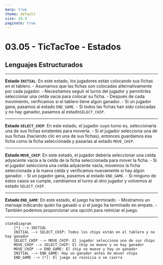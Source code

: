 ```yaml
---
marp: true
theme: default
size: 16:9
paginate: true
---
```


# 03.05 -  TicTacToe - Estados

## Lenguajes Estructurados

---

**Estado `INITIAL`**: En este estado, los jugadores están colocando sus fichas en el tablero.
    - Asumamos que las fichas son colocadas alternativamente por cada jugador.
    - Necesitamos seguir el turno del jugador y permitirles seleccionar una celda vacía para colocar su ficha.
    - Después de cada movimiento, verificamos si el tablero tiene algún ganador.
    - Si un jugador gana, pasamos al estado `END_GAME`.
    - Si todos las fichas han sido colocadas y no hay ganador, pasamos al estado`SELECT_CHIP`.

---

**Estado `SELECT_CHIP`**: En este estado, el jugador cuyo turno es, seleccionaría una de sus fichas existentes para moverla. 
    - Si el jugador selecciona una de sus fichas (haciendo clic en una de sus fichas), entonces guardamos esa ficha como la ficha seleccionada y pasarías al estado `MOVE_CHIP`.

---

**Estado `MOVE_CHIP`**: En este estado, el jugador debería seleccionar una celda adyacente vacía a la celda de la ficha seleccionada para mover la ficha.
    - Si el jugador selecciona una celda adyacente vacía, movemos la ficha seleccionada a la nueva celda y verificamos nuevamente si hay algún ganador.
     - Si un jugador gana, pasamos al estado `END_GAME`.
     - Si ninguno de estos casos se cumple, cambiamos el turno al otro jugador y volvemos al estado `SELECT_CHIP`.

---

**Estado `END_GAME`**: En este estado, el juego ha terminado.
    - Mostramos un mensaje indicando quién ha ganado o si el juego ha terminado en empate.
    - También podemos proporcionar una opción para reiniciar el juego.
  
---

```mermaid
stateDiagram
    [*] --> INITIAL
    INITIAL --> SELECT_CHIP: Todos los chips están en el tablero y no hay ganador
    SELECT_CHIP --> MOVE_CHIP: El jugador selecciona uno de sus chips
    MOVE_CHIP --> SELECT_CHIP: El chip se mueve y no hay ganador
    MOVE_CHIP --> END_GAME: El chip se mueve y hay un ganador
    INITIAL --> END_GAME: Hay un ganador antes de mover chips
    END_GAME --> [*]: El juego se reinicia o se cierra

```



